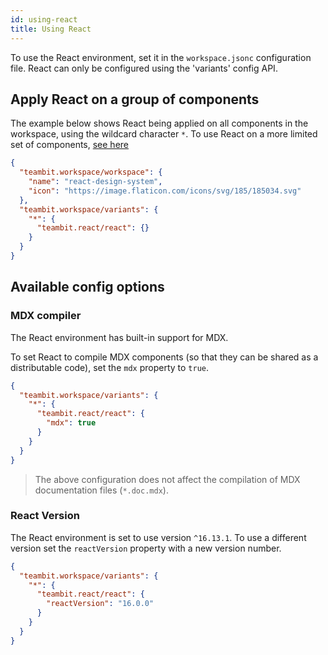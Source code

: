 ```yaml
---
id: using-react
title: Using React
---
```


To use the React environment, set it in the `workspace.jsonc` configuration file. React can only be configured using the 'variants' config API.

## Apply React on a group of components

The example below shows React being applied on all components in the workspace, using the wildcard character `*`. To use React on a more limited set of components, [see here](/workspace/cascading-rules)

```json
{
  "teambit.workspace/workspace": {
    "name": "react-design-system",
    "icon": "https://image.flaticon.com/icons/svg/185/185034.svg"
  },
  "teambit.workspace/variants": {
    "*": {
      "teambit.react/react": {}
    }
  }
}
```

## Available config options

### MDX compiler

The React environment has built-in support for MDX.

To set React to compile MDX components (so that they can be shared as a distributable code), set the `mdx` property to `true`.

```json
{
  "teambit.workspace/variants": {
    "*": {
      "teambit.react/react": {
        "mdx": true
      }
    }
  }
}
```

> The above configuration does not affect the compilation of MDX documentation files (`*.doc.mdx`).

### React Version

The React environment is set to use version `^16.13.1`. To use a different version set the `reactVersion` property with a new version number.

```json
{
  "teambit.workspace/variants": {
    "*": {
      "teambit.react/react": {
        "reactVersion": "16.0.0"
      }
    }
  }
}
```
